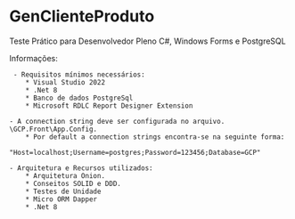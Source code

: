 # GenClienteProduto
Teste Prático para Desenvolvedor Pleno C#, Windows Forms e PostgreSQL

Informações:

     - Requisitos mínimos necessários:
        * Visual Studio 2022
        * .Net 8
        * Banco de dados PostgreSql
        * Microsoft RDLC Report Designer Extension
    
    - A connection string deve ser configurada no arquivo. \GCP.Front\App.Config.
        * Por default a connection strings encontra-se na seguinte forma:
            "Host=localhost;Username=postgres;Password=123456;Database=GCP"
    
    - Arquitetura e Recursos utilizados:
        * Arquitetura Onion.
        * Conseitos SOLID e DDD.
        * Testes de Unidade
        * Micro ORM Dapper
        * .Net 8
